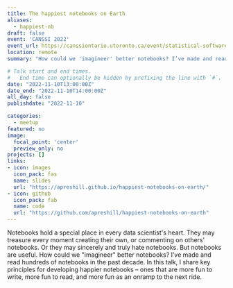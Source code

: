 ```yaml
---
title: The happiest notebooks on Earth
aliases: 
  - happiest-nb
draft: false
event: 'CANSSI 2022'
event_url: https://canssiontario.utoronto.ca/event/statistical-software-conference/
location: remote
summary: "How could we 'imagineer' better notebooks? I’ve made and read hundreds of notebooks in the past decade. In this keynote for the first annual CANSSI Ontario Statistical Software Conference, I share key principles for developing happier notebooks based on my experience as a notebook enthusiast, educator/advocate, and product manager."

# Talk start and end times.
#   End time can optionally be hidden by prefixing the line with `#`.
date: "2022-11-10T13:00:00Z"
date_end: "2022-11-10T14:00:00Z"
all_day: false
publishdate: "2022-11-10"

categories:
  - meetup
featured: no
image:
  focal_point: 'center'
  preview_only: no
projects: []
links:
- icon: images
  icon_pack: fas
  name: slides
  url: "https://apreshill.github.io/happiest-notebooks-on-earth/"
- icon: github
  icon_pack: fab
  name: code
  url: "https://github.com/apreshill/happiest-notebooks-on-earth"
---
```


Notebooks hold a special place in every data scientist's heart. They may treasure every moment creating their own, or commenting on others' notebooks. Or they may sincerely and truly hate notebooks. But notebooks are useful. How could we "imagineer" better notebooks? I’ve made and read hundreds of notebooks in the past decade. In this talk, I share key principles for developing happier notebooks – ones that are more fun to write, more fun to read, and more fun as an onramp to the next ride.
